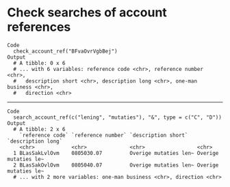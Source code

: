 # Check searches of account references

    Code
      check_account_ref("BFvaOvrVgbBej")
    Output
      # A tibble: 0 x 6
      # ... with 6 variables: reference code <chr>, reference number <chr>,
      #   description short <chr>, description long <chr>, one-man business <chr>,
      #   direction <chr>

---

    Code
      search_account_ref(c("lening", "mutaties"), "&", type = c("C", "D"))
    Output
      # A tibble: 2 x 6
        `reference code` `reference number` `description short`   `description long`  
        <chr>            <chr>              <chr>                 <chr>               
      1 BLasSakLvlOvm    0805030.07         Overige mutaties len~ Overige mutaties le~
      2 BLasSakOvlOvm    0805040.07         Overige mutaties len~ Overige mutaties le~
      # ... with 2 more variables: one-man business <chr>, direction <chr>

